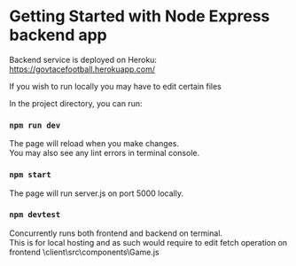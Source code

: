 # Getting Started with Node Express backend app

Backend service is deployed on Heroku: https://govtacefootball.herokuapp.com/

If you wish to run locally you may have to edit certain files

In the project directory, you can run:

### `npm run dev`

The page will reload when you make changes.\
You may also see any lint errors in terminal console.

### `npm start`

The page will run server.js on port 5000 locally.

### `npm devtest`

Concurrently runs both frontend and backend on terminal.\
This is for local hosting and as such would require to edit fetch operation on frontend \client\src\components\Game.js
